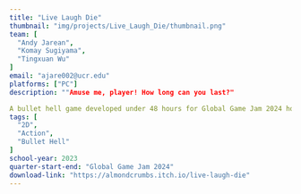 ```yaml
---
title: "Live Laugh Die"
thumbnail: "img/projects/Live_Laugh_Die/thumbnail.png"
team: [
  "Andy Jarean",
  "Komay Sugiyama",
  "Tingxuan Wu"
]
email: "ajare002@ucr.edu"
platforms: ["PC"]
description: ""Amuse me, player! How long can you last?"

A bullet hell game developed under 48 hours for Global Game Jam 2024 hosted by Gamespawn with the theme "Make Me Laugh"."
tags: [
  "2D",
  "Action",
  "Bullet Hell"
]
school-year: 2023
quarter-start-end: "Global Game Jam 2024"
download-link: "https://almondcrumbs.itch.io/live-laugh-die"
---
```

